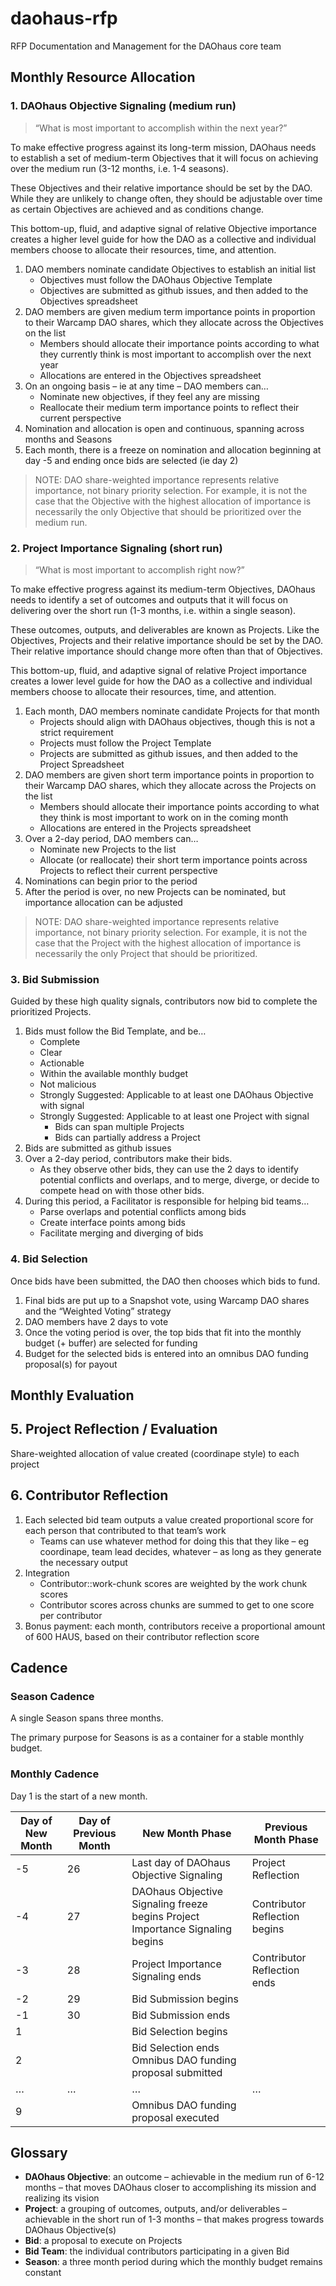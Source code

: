 # daohaus-rfp
RFP Documentation and Management for the DAOhaus core team 

## Monthly Resource Allocation

### 1. DAOhaus Objective Signaling (medium run)
> “What is most important to accomplish within the next year?”

To make effective progress against its long-term mission, DAOhaus needs to establish a set of medium-term Objectives that it will focus on achieving over the medium run (3-12 months, i.e. 1-4 seasons). 

These Objectives and their relative importance should be set by the DAO. While they are unlikely to change often, they should be adjustable over time as certain Objectives are achieved and as conditions change. 

This bottom-up, fluid, and adaptive signal of relative Objective importance creates a higher level guide for how the DAO as a collective and individual members choose to allocate their resources, time, and attention.

1. DAO members nominate candidate Objectives to establish an initial list
    - Objectives must follow the DAOhaus Objective Template
    - Objectives are submitted as github issues, and then added to the Objectives spreadsheet
2. DAO members are given medium term importance points in proportion to their Warcamp DAO shares, which they allocate across the Objectives on the list
    - Members should allocate their importance points according to what they currently think is most important to accomplish over the next year
    - Allocations are entered in the Objectives spreadsheet
3. On an ongoing basis – ie at any time – DAO members can…
    - Nominate new objectives, if they feel any are missing
    - Reallocate their medium term importance points to reflect their current perspective
4. Nomination and allocation is open and continuous, spanning across months and Seasons
5. Each month, there is a freeze on nomination and allocation beginning at day -5 and ending once bids are selected (ie day 2)

> NOTE: DAO share-weighted importance represents relative importance, not binary priority selection. For example, it is not the case that the Objective with the highest allocation of importance is necessarily the only Objective that should be prioritized over the medium run. 

### 2. Project Importance Signaling (short run)
> “What is most important to accomplish right now?”

To make effective progress against its medium-term Objectives, DAOhaus needs to identify a set of outcomes and outputs that it will focus on delivering over the short run (1-3 months, i.e. within a single season). 

These outcomes, outputs, and deliverables are known as Projects. Like the Objectives, Projects and their relative importance should be set by the DAO. Their relative importance should change more often than that of Objectives.

This bottom-up, fluid, and adaptive signal of relative Project importance creates a lower level guide for how the DAO as a collective and individual members choose to allocate their resources, time, and attention.

1. Each month, DAO members nominate candidate Projects for that month
    - Projects should align with DAOhaus objectives, though this is not a strict requirement
    - Projects must follow the Project Template
    - Projects are submitted as github issues, and then added to the Project Spreadsheet
2. DAO members are given short term importance points in proportion to their Warcamp DAO shares, which they allocate across the Projects on the list
    - Members should allocate their importance points according to what they think is most important to work on in the coming month
    - Allocations are entered in the Projects spreadsheet
3. Over a 2-day period, DAO members can…
    - Nominate new Projects to the list
    - Allocate (or reallocate) their short term importance points across Projects to reflect their current perspective
4. Nominations can begin prior to the period
5. After the period is over, no new Projects can be nominated, but importance allocation can be adjusted

> NOTE: DAO share-weighted importance represents relative importance, not binary priority selection. For example, it is not the case that the Project with the highest allocation of importance is necessarily the only Project that should be prioritized.

### 3. Bid Submission
Guided by these high quality signals, contributors now bid to complete the prioritized Projects.

1. Bids must follow the Bid Template, and be…
    - Complete
    - Clear
    - Actionable
    - Within the available monthly budget
    - Not malicious
    - Strongly Suggested: Applicable to at least one DAOhaus Objective with signal
    - Strongly Suggested: Applicable to at least one Project with signal 
        - Bids can span multiple Projects
        - Bids can partially address a Project
2. Bids are submitted as github issues
3. Over a 2-day period, contributors make their bids.
     - As they observe other bids, they can use the 2 days to identify potential conflicts and overlaps, and to merge, diverge, or decide to compete head on with those other bids.
4. During this period, a Facilitator is responsible for helping bid teams…
    - Parse overlaps and potential conflicts among bids
    - Create interface points among bids
    - Facilitate merging and diverging of bids

### 4. Bid Selection
Once bids have been submitted, the DAO then chooses which bids to fund.

1. Final bids are put up to a Snapshot vote, using Warcamp DAO shares and the “Weighted Voting” strategy
2. DAO members have 2 days to vote
3. Once the voting period is over, the top bids that fit into the monthly budget (+ buffer) are selected for funding
4. Budget for the selected bids is entered into an omnibus DAO funding proposal(s) for payout

## Monthly Evaluation
## 5. Project Reflection / Evaluation
Share-weighted allocation of value created (coordinape style) to each project

## 6. Contributor Reflection
1. Each selected bid team outputs a value created proportional score for each person that contributed to that team’s work
    - Teams can use whatever method for doing this that they like – eg coordinape, team lead decides, whatever – as long as they generate the necessary output
2. Integration
    - Contributor::work-chunk scores are weighted by the work chunk scores
    - Contributor scores across chunks are summed to get to one score per contributor
3. Bonus payment: each month, contributors receive a proportional amount of 600 HAUS, based on their contributor reflection score

## Cadence

### Season Cadence
A single Season spans three months. 

The primary purpose for Seasons is as a container for a stable monthly budget. 

### Monthly Cadence

Day 1 is the start of a new month.

| Day of New Month | Day of Previous Month | New Month Phase                                                               | Previous Month Phase          |
|------------------|-----------------------|-------------------------------------------------------------------------------|-------------------------------|
| -5               | 26                    | Last day of DAOhaus Objective Signaling                                       | Project Reflection            |
| -4               | 27                    | DAOhaus Objective Signaling freeze begins Project Importance Signaling begins | Contributor Reflection begins |
| -3               | 28                    | Project Importance Signaling ends                                             | Contributor Reflection ends   |
| -2               | 29                    | Bid Submission begins                                                         |                               |
| -1               | 30                    | Bid Submission ends                                                           |                               |
| 1                |                       | Bid Selection begins                                                          |                               |
| 2                |                       | Bid Selection ends Omnibus DAO funding proposal submitted                     |                               |
| …                | …                     | …                                                                             | …                             |
| 9                |                       | Omnibus DAO funding proposal executed                                         |                               |

## Glossary
- **DAOhaus Objective**: an outcome – achievable in the medium run of 6-12 months – that moves DAOhaus closer to accomplishing its mission and realizing its vision
- **Project**: a grouping of outcomes, outputs, and/or deliverables – achievable in the short run of 1-3 months – that makes progress towards DAOhaus Objective(s)
- **Bid**: a proposal to execute on Projects
- **Bid Team**: the individual contributors participating in a given Bid
- **Season**: a three month period during which the monthly budget remains constant
